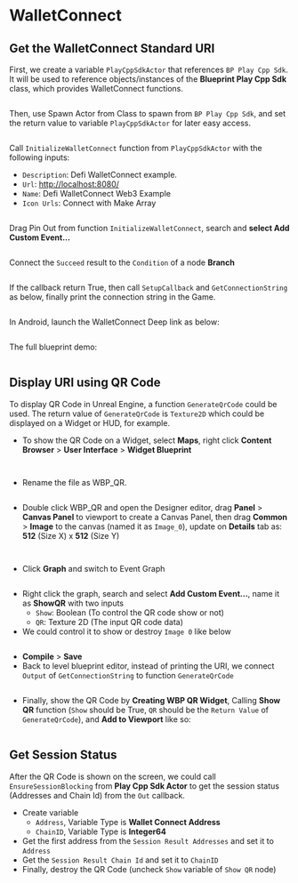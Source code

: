 # WalletConnect

## Get the WalletConnect Standard URI

First, we create a variable `PlayCppSdkActor` that references `BP Play Cpp Sdk`. It will be used to reference objects/instances of the **Blueprint Play Cpp Sdk** class, which provides WalletConnect functions.

<figure><img src="../../../.gitbook/assets/cronos-gamefi-blueprint-playcppsdkactor-variable" alt=""><figcaption></figcaption></figure>

Then, use Spawn Actor from Class to spawn from `BP Play Cpp Sdk`, and set the return value to variable `PlayCppSdkActor` for later easy access.

<figure><img src="../../../.gitbook/assets/cronos-gamefi-blueprint-spawn-actor" alt=""><figcaption></figcaption></figure>

Call `InitializeWalletConnect` function from `PlayCppSdkActor` with the following inputs:

* `Description`: Defi WalletConnect example.
* `Url`: [http://localhost:8080/](http://localhost:8080/)
* `Name`: Defi WalletConnect Web3 Example
* `Icon Urls`: Connect with Make Array

<figure><img src="../../../.gitbook/assets/cronos-gamefi-blueprint-InitializeWalletConnect" alt=""><figcaption></figcaption></figure>

Drag Pin Out from function `InitializeWalletConnect`, search and **select Add Custom Event...**

<figure><img src="../../../.gitbook/assets/image (14) (3).png" alt=""><figcaption></figcaption></figure>

Connect the `Succeed` result to the `Condition` of a node **Branch**

<figure><img src="../../../.gitbook/assets/cronos-gamefi-blueprint-CustomEvent" alt=""><figcaption></figcaption></figure>

If the callback return True, then call `SetupCallback` and `GetConnectionString` as below, finally print the connection string in the Game.

<figure><img src="../../../.gitbook/assets/cronos-gamefi-blueprint-SetupCallback" alt=""><figcaption></figcaption></figure>

In Android, launch the WalletConnect Deep link as below:

<figure><img src="../../../.gitbook/assets/cronos-gamefi-blueprint-launchurl-on-android" alt=""><figcaption></figcaption></figure>

The full blueprint demo:

<figure><img src="../../../.gitbook/assets/cronos-gamefi-blueprint-qr-example" alt=""><figcaption></figcaption></figure>

## Display URI using QR Code

To display QR Code in Unreal Engine, a function `GenerateQrCode` could be used. The return value of `GenerateQrCode` is `Texture2D` which could be displayed on a Widget or HUD, for example.

* To show the QR Code on a Widget, select **Maps**, right click **Content Browser** > **User Interface** > **Widget Blueprint**

<figure><img src="../../../.gitbook/assets/cronos-gamefi-blueprint-user-interface" alt=""><figcaption></figcaption></figure>

<figure><img src="../../../.gitbook/assets/cronos-gamefi-blueprint-widget-blueprint" alt=""><figcaption></figcaption></figure>

* Rename the file as WBP\_QR.

<figure><img src="../../../.gitbook/assets/cronos-gamefi-blueprint-WBP_QR" alt=""><figcaption></figcaption></figure>

* Double click WBP\_QR and open the Designer editor, drag **Panel** > **Canvas Panel** to viewport to create a Canvas Panel, then drag **Common** > **Image** to the canvas (named it as `Image_0`), update on **Details** tab as: **512** (Size X) x **512** (Size Y)

<figure><img src="../../../.gitbook/assets/cronos-gamefi-blueprint-wbp-qr-arrangement" alt=""><figcaption></figcaption></figure>

<figure><img src="../../../.gitbook/assets/cronos-gamefi-blueprint-drag-and-create-image" alt=""><figcaption></figcaption></figure>

* Click **Graph** and switch to Event Graph

<figure><img src="../../../.gitbook/assets/cronos-gamefi-blueprint-click-graph" alt=""><figcaption></figcaption></figure>

* Right click the graph, search and select **Add Custom Event...**, name it as **ShowQR** with two inputs
  * `Show`: Boolean (To control the QR code show or not)
  * `QR`: Texture 2D (The input QR code data)
* We could control it to show or destroy `Image 0` like below

<figure><img src="../../../.gitbook/assets/cronos-gamefi-blueprint-set-brush" alt=""><figcaption></figcaption></figure>

* **Compile** > **Save**
* Back to level blueprint editor, instead of printing the URI, we connect `Output` of `GetConnectionString` to function `GenerateQrCode`

<figure><img src="../../../.gitbook/assets/cronos-gamefi-blueprint-GetConnectionString" alt=""><figcaption></figcaption></figure>

* Finally, show the QR Code by **Creating WBP QR Widget**, Calling **Show QR** function (`Show` should be True, `QR` should be the `Return Value` of `GenerateQrCode`), and **Add to Viewport** like so:

<figure><img src="../../../.gitbook/assets/cronos-gamefi-blueprint-show-qr" alt=""><figcaption></figcaption></figure>

## Get Session Status

After the QR Code is shown on the screen, we could call `EnsureSessionBlocking` from **Play Cpp Sdk Actor** to get the session status (Addresses and Chain Id) from the `Out` callback.

* Create variable
  * `Address`, Variable Type is **Wallet Connect Address**
  * `ChainID`, Variable Type is **Integer64**
* Get the first address from the `Session Result Addresses` and set it to `Address`
* Get the `Session Result Chain Id` and set it to `ChainID`
* Finally, destroy the QR Code (uncheck `Show` variable of `Show QR` node)

<figure><img src="../../../.gitbook/assets/cronos-gamefi-blueprint-destroy-qr" alt=""><figcaption></figcaption></figure>
